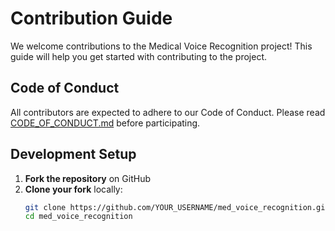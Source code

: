 # Contribution Guide

We welcome contributions to the Medical Voice Recognition project! This guide will help you get started with contributing to the project.

## Code of Conduct

All contributors are expected to adhere to our Code of Conduct. Please read [CODE_OF_CONDUCT.md](../CODE_OF_CONDUCT.md) before participating.

## Development Setup

1. **Fork the repository** on GitHub
2. **Clone your fork** locally:
   ```bash
   git clone https://github.com/YOUR_USERNAME/med_voice_recognition.git
   cd med_voice_recognition
   